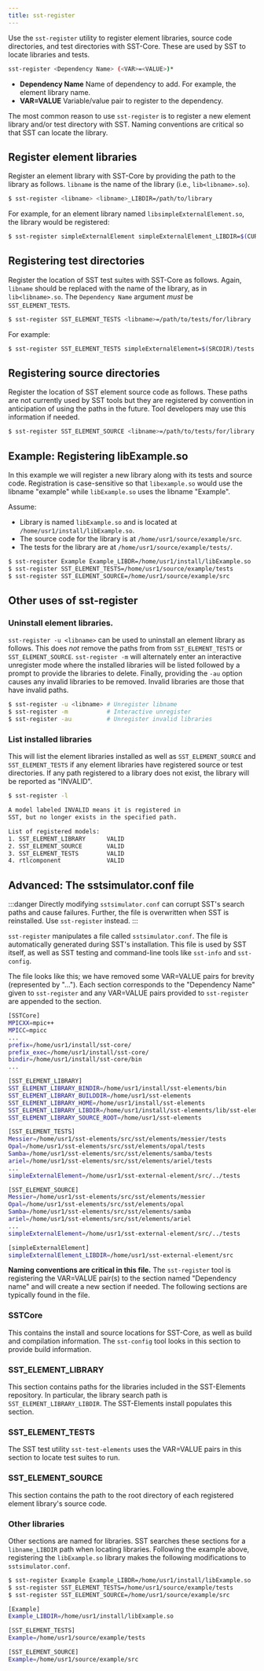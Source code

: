```yaml
---
title: sst-register
---
```


Use the `sst-register` utility to register element libraries, source code directories, and test directories with SST-Core. These are used by SST to locate libraries and tests.


```bash
sst-register <Dependency Name> (<VAR>=<VALUE>)*
```
* **Dependency Name** Name of dependency to add. For example, the element library name.
* **VAR=VALUE** Variable/value pair to register to the dependency. 

The most common reason to use `sst-register` is to register a new element library and/or test directory with SST. Naming conventions are critical so that SST can locate the library.

## Register element libraries
Register an element library with SST-Core by providing the path to the library as follows. 
`libname` is the name of the library (i.e., `lib<libname>.so`).

```bash
$ sst-register <libname> <libname>_LIBDIR=/path/to/library
```

For example, for an element library named `libsimpleExternalElement.so`, the library would be registered:
```bash
$ sst-register simpleExternalElement simpleExternalElement_LIBDIR=$(CURDIR)
```

## Registering test directories
Register the location of SST test suites with SST-Core as follows. Again, `libname` should be replaced with the name of the library, as in `lib<libname>.so`. The `Dependency Name` argument *must* be `SST_ELEMENT_TESTS`.
```bash
$ sst-register SST_ELEMENT_TESTS <libname>=/path/to/tests/for/library
```

For example:
```bash
$ sst-register SST_ELEMENT_TESTS simpleExternalElement=$(SRCDIR)/tests
```

## Registering source directories
Register the location of SST element source code as follows. These paths are not currently used by SST tools but they are registered by convention in anticipation of using the paths in the future. Tool developers may use this information if needed.
```bash
$ sst-register SST_ELEMENT_SOURCE <libname>=/path/to/tests/for/library
```

## Example: Registering libExample.so
In this example we will register a new library along with its tests and source code. Registration is case-sensitive so that `libexample.so` would use the libname "example" while `libExample.so` uses the libname "Example".

Assume:
* Library is named `libExample.so` and is located at `/home/usr1/install/libExample.so`.
* The source code for the library is at `/home/usr1/source/example/src`.
* The tests for the library are at `/home/usr1/source/example/tests/`.

```sh title="Steps to register libExample.so"
$ sst-register Example Example_LIBDR=/home/usr1/install/libExample.so
$ sst-register SST_ELEMENT_TESTS=/home/usr1/source/example/tests
$ sst-register SST_ELEMENT_SOURCE=/home/usr1/source/example/src
```

## Other uses of sst-register
### Uninstall element libraries.
`sst-register -u <libname>` can be used to uninstall an element library as follows. This does *not* remove the paths from from `SST_ELEMENT_TESTS` or `SST_ELEMENT_SOURCE`. `sst-register -m` will alternately enter an interactive unregister mode where the installed libraries will be listed followed by a prompt to provide the libraries to delete. Finally, providing the `-au` option causes any invalid libraries to be removed. Invalid libraries are those that have invalid paths.

```sh title="Uninstall an element library"
$ sst-register -u <libname> # Unregister libname
$ sst-register -m           # Interactive unregister
$ sst-register -au          # Unregister invalid libraries
```


### List installed libraries
This will list the element libraries installed as well as `SST_ELEMENT_SOURCE` and `SST_ELEMENT_TESTS` if any element libraries have registered source or test directories. If any path registered to a library does not exist, the library will be reported as "INVALID". 
```sh title="List libraries"
$ sst-register -l

A model labeled INVALID means it is registered in
SST, but no longer exists in the specified path.

List of registered models:
1. SST_ELEMENT_LIBRARY      VALID
2. SST_ELEMENT_SOURCE       VALID
3. SST_ELEMENT_TESTS        VALID
4. rtlcomponent             VALID
```

## Advanced: The sstsimulator.conf file

:::danger
Directly modifying `sstsimulator.conf` can corrupt SST's search paths and cause failures. Further, the file is overwritten when SST is reinstalled. Use `sst-register` instead.
:::

`sst-register` manipulates a file called `sstsimulator.conf`. The file is automatically generated during SST's installation.
This file is used by SST itself, as well as SST testing and command-line tools like `sst-info` and `sst-config`.

The file looks like this; we have removed some VAR=VALUE pairs for brevity (represented by "..."). Each section corresponds to the "Dependency Name" given to `sst-register` and any VAR=VALUE pairs provided to `sst-register` are appended to the section.

```sh
[SSTCore]
MPICXX=mpic++
MPICC=mpicc
...
prefix=/home/usr1/install/sst-core/
prefix_exec=/home/usr1/install/sst-core/
bindir=/home/usr1/install/sst-core/bin
...

[SST_ELEMENT_LIBRARY]
SST_ELEMENT_LIBRARY_BINDIR=/home/usr1/install/sst-elements/bin
SST_ELEMENT_LIBRARY_BUILDDIR=/home/usr1/sst-elements
SST_ELEMENT_LIBRARY_HOME=/home/usr1/install/sst-elements
SST_ELEMENT_LIBRARY_LIBDIR=/home/usr1/install/sst-elements/lib/sst-elements-library
SST_ELEMENT_LIBRARY_SOURCE_ROOT=/home/usr1/sst-elements

[SST_ELEMENT_TESTS]
Messier=/home/usr1/sst-elements/src/sst/elements/messier/tests
Opal=/home/usr1/sst-elements/src/sst/elements/opal/tests
Samba=/home/usr1/sst-elements/src/sst/elements/samba/tests
ariel=/home/usr1/sst-elements/src/sst/elements/ariel/tests
...
simpleExternalElement=/home/usr1/sst-external-element/src/../tests

[SST_ELEMENT_SOURCE]
Messier=/home/usr1/sst-elements/src/sst/elements/messier
Opal=/home/usr1/sst-elements/src/sst/elements/opal
Samba=/home/usr1/sst-elements/src/sst/elements/samba
ariel=/home/usr1/sst-elements/src/sst/elements/ariel
...
simpleExternalElement=/home/usr1/sst-external-element/src/../tests

[simpleExternalElement]
simpleExternalElement_LIBDIR=/home/usr1/sst-external-element/src
```

**Naming conventions are critical in this file.** The `sst-register` tool is registering the VAR=VALUE pair(s) to the section named "Dependency name" and will create a new section if needed. The following sections are typically found in the file.

### SSTCore
This contains the install and source locations for SST-Core, as well as build and compilation information. The `sst-config` tool looks in this section to provide build information. 

### SST_ELEMENT_LIBRARY
This section contains paths for the libraries included in the SST-Elements repository. In particular, the library search path is `SST_ELEMENT_LIBRARY_LIBDIR`. The SST-Elements install populates this section.

### SST_ELEMENT_TESTS
The SST test utility `sst-test-elements` uses the VAR=VALUE pairs in this section to locate test suites to run.

### SST_ELEMENT_SOURCE
This section contains the path to the root directory of each registered element library's source code.

### Other libraries
Other sections are named for libraries. SST searches these sections for a `libname_LIBDIR` path when locating libraries. 
Following the example above, registering the `libExample.so` library makes the following modifications to `sstsimulator.conf`.

```sh title="Registering libExample.so"
$ sst-register Example Example_LIBDR=/home/usr1/install/libExample.so
$ sst-register SST_ELEMENT_TESTS=/home/usr1/source/example/tests
$ sst-register SST_ELEMENT_SOURCE=/home/usr1/source/example/src
```

```sh title="sstsimulator.conf modifications after libExample.so is registered"
[Example]
Example_LIBDIR=/home/usr1/install/libExample.so

[SST_ELEMENT_TESTS]
Example=/home/usr1/source/example/tests

[SST_ELEMENT_SOURCE]
Example=/home/usr1/source/example/src
```
